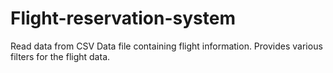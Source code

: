 # Flight-reservation-system

  Read data from CSV Data file containing flight information.
  Provides various filters for the flight data.
